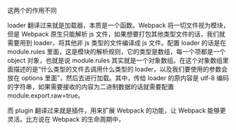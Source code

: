 这两个的作用不同

loader 翻译过来就是加载器，本质是一个函数。Webpack 将一切文件视为模块，但是 Webpack 原生只能解析 js 文件，如果想要打包其他类型文件的话，我们就需要用到 loader，将其他非 js 类型的文件编译成 js 文件。配置 loader 的话是在 module.rules 里面，这是模块的解析规则，它的类型是数组，每一个项都是一个 object 对象，也就是说 module.rules 其实就是一个对象数组。在这个对象数组里面描述的是“什么类型的文件去调用什么类型的 loader，以及我们要使用的参数会放在 options 里面”，然后去进行加载。其中，传给 loader 的原内容是 utf-8 编码的字符串，如果需要接收的内容为二进制数据的话就需要配置 module.export.raw=true。

而 plugin 翻译过来就是插件，用来扩展 Webpack 的功能，让 Webpack 能够更灵活。比方说在 Webpack 的生命周期中，